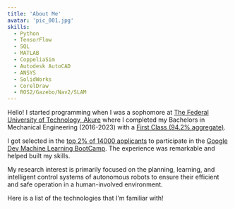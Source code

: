 ```yaml
---
title: 'About Me'
avatar: 'pic_001.jpg'
skills:
  - Python
  - TensorFlow
  - SQL
  - MATLAB
  - CoppeliaSim
  - Autodesk AutoCAD
  - ANSYS
  - SolidWorks
  - CorelDraw
  - ROS2/Gazebo/Nav2/SLAM
---
```

Hello! I started programming when I was a sophomore at [The Federal University of Technology,  Akure](https://www.futa.edu.ng/) where I completed my Bachelors in Mechanical Engineering (2016-2023) with a [First Class (94.2% aggregate)]().

I got selected in the [top 2% of 14000 applicants]() to participate in the [Google Dev Machine Learning BootCamp](https://developers.google.com/). The experience was remarkable and helped built my skills.

My research interest is primarily focused on the planning, learning, and intelligent control systems of autonomous robots to ensure their efficient and safe operation in a human-involved environment.

Here is a list of the technologies that I'm familiar with!

